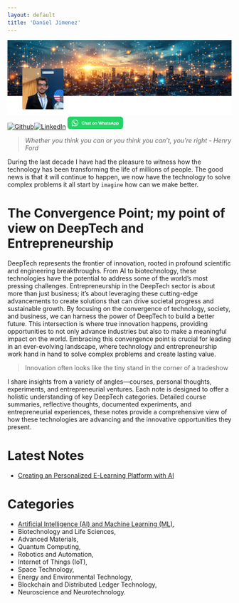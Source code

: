 ```yaml
---
layout: default
title: 'Daniel Jimenez'
---
```

![Daniel Jimenez](./assets/banner_pic.png)
[![Github](https://img.shields.io/badge/github-121013?style=for-the-badge&logo=github&logoColor=white)](https://github.com/dfjimenezt)[![LinkedIn](https://img.shields.io/badge/linkedin-%230077B5.svg?style=for-the-badge&logo=linkedin&logoColor=white)](https://linkedin.com/in/dfjimenezt)
<a aria-label="Chat on WhatsApp" href="https://wa.me/34693396247"><img alt="Chat on WhatsApp" height="28" src="./assets/WhatsAppButtonGreenSmall.svg" /></a>

>*Whether you think you can or you think you can’t, you’re right - Henry Ford*

During the last decade I have had the pleasure to witness how the technology has been transforming the life of millions of people. The good news is that it will continue to happen, we now have the technology to solve complex problems it all start by `imagine` how can we make better.

# The Convergence Point; my point of view on DeepTech and Entrepreneurship

DeepTech represents the frontier of innovation, rooted in profound scientific and engineering breakthroughs. From AI to biotechnology, these technologies have the potential to address some of the world’s most pressing challenges. Entrepreneurship in the DeepTech sector is about more than just business; it’s about leveraging these cutting-edge advancements to create solutions that can drive societal progress and sustainable growth. By focusing on the convergence of technology, society, and business, we can harness the power of DeepTech to build a better future. This intersection is where true innovation happens, providing opportunities to not only advance industries but also to make a meaningful impact on the world. Embracing this convergence point is crucial for leading in an ever-evolving landscape, where technology and entrepreneurship work hand in hand to solve complex problems and create lasting value.

> Innovation often looks like the tiny stand in the corner of a tradeshow

I share insights from a variety of angles—courses, personal thoughts, experiments, and entrepreneurial ventures. Each note is designed to offer a holistic understanding of key DeepTech categories. Detailed course summaries, reflective thoughts, documented experiments, and entrepreneurial experiences, these notes provide a comprehensive view of how these technologies are advancing and the innovative opportunities they present.


# Latest Notes

* [Creating an Personalized E-Learning Platform with AI](./notes/ai/courses/generative-ai-beginners.md)

# Categories

* [Artificial Intelligence (AI) and Machine Learning (ML)](./notes/ai/),
* Biotechnology and Life Sciences,
* Advanced Materials,
* Quantum Computing,
* Robotics and Automation,
* Internet of Things (IoT),
* Space Technology,
* Energy and Environmental Technology,
* Blockchain and Distributed Ledger Technology,
* Neuroscience and Neurotechnology.

 

